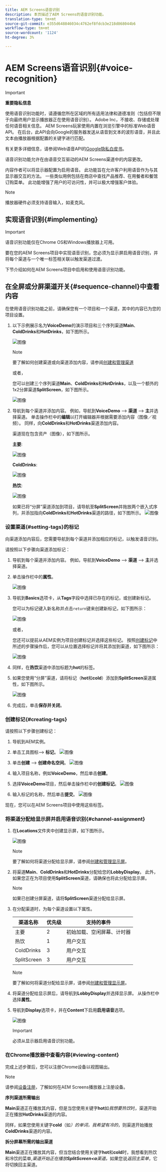 ```yaml
---
title: AEM Screens语音识别
description: 本页描述了AEM Screens的语音识别功能。
translation-type: tm+mt
source-git-commit: e355d648846034c4762ef8fdcb3e218d868044b6
workflow-type: tm+mt
source-wordcount: '1124'
ht-degree: 3%

---
```



# AEM Screens语音识别{#voice-recognition}

>[!IMPORTANT]
>
>**重要隐私信息**
>
>使用语音识别功能时，请遵循您所在区域的所有适用法律和道德准则（包括但不限于向最终用户显示播放器正在使用语音识别）。 Adobe Inc，不接收、存储或处理任何语音相关信息。 AEM Screens玩家使用内置在浏览引擎中的标准Web语音API。 在后台，此API会向Google的服务器发送从语音到文本的波形语音，并且此文本由播放器根据配置的关键字进行匹配。
>
>有关更多详细信息，请参阅Web语音API的[Google隐私白皮书](https://www.google.com/chrome/privacy/whitepaper.html#speech)。


语音识别功能允许在由语音交互驱动的AEM Screens渠道中的内容更改。

内容作者可以将显示器配置为启用语音。 此功能旨在允许客户利用语音作为与其显示器交互的方法。 一些类似用例包括在商店中查找产品推荐、在用餐者和餐馆订购菜单。 此功能增强了用户的可访问性，并可以极大增强客户体验。

>[!NOTE]
>播放器硬件必须支持语音输入，如麦克风。

## 实现语音识别{#implementing}

>[!IMPORTANT]
> 语音识别功能仅在Chrome OS和Windows播放器上可用。

要在您的AEM Screens项目中实现语音识别，您必须为显示屏启用语音识别，并将每个渠道与一个唯一标签相关联以触发渠道过渡。

下节介绍如何在AEM Screens项目中启用和使用语音识别功能。

## 在全屏或分屏渠道开关{#sequence-channel}中查看内容

在使用语音识别功能之前，请确保您有一个项目和一个渠道，其中的内容已为您的项目设置。

1. 以下示例展示名为&#x200B;**VoiceDemo**&#x200B;的演示项目和三个序列渠道&#x200B;**Main**、**ColdDrinks**&#x200B;和&#x200B;**HotDrinks**，如下图所示。

   ![图像](assets/voice-recognition/vr-1.png)

   >[!NOTE]
   >
   >要了解如何创建渠道或向渠道添加内容，请参阅[创建和管理渠道](/help/user-guide/managing-channels.md)

   或者，

   您可以创建三个序列渠道&#x200B;**Main**、**ColdDrinks**&#x200B;和&#x200B;**HotDrinks**，以及一个额外的1x2分屏渠道&#x200B;**SplitScreen**，如下图所示。

   ![图像](assets/voice-recognition/vr-emb-1.png)

1. 导航到每个渠道并添加内容。 例如，导航到&#x200B;**VoiceDemo** —> **渠道** —> **主**&#x200B;并选择渠道。 单击操作栏中的&#x200B;**编辑**&#x200B;以打开编辑器并根据需要添加内容（图像／视频）。 同样，向&#x200B;**ColdDrinks**&#x200B;和&#x200B;**HotDrinks**&#x200B;渠道添加内容。

   渠道现在包含资产（图像），如下图所示。

   **主要**:

   ![图像](assets/voice-recognition/vr-4.png)

   **ColdDrinks**:

   ![图像](assets/voice-recognition/vr-3.png)

   **热饮**:

   ![图像](assets/voice-recognition/vr-2.png)

   如果已将“分屏”渠道添加到项目，请导航至&#x200B;**SplitScreen**&#x200B;并拖放两个嵌入式序列，并添加指向&#x200B;**ColdDrinks**&#x200B;和&#x200B;**HotDrinks**渠道的路径，如下图所示。
   ![图像](assets/voice-recognition/vr-emb-6.png)


### 设置渠道{#setting-tags}的标记

向渠道添加内容后，您需要导航到每个渠道并添加相应的标记，以触发语音识别。

请按照以下步骤向渠道添加标记：

1. 导航到每个渠道并添加内容。 例如，导航到&#x200B;**VoiceDemo** —> **渠道** —> **主**&#x200B;并选择渠道。

1. 单击操作栏中的&#x200B;**属性**。

   ![图像](assets/voice-recognition/vr-5.png)

1. 导航到&#x200B;**Basics**&#x200B;选项卡，从&#x200B;**Tags**&#x200B;字段中选择已存在的标记，或创建新标记。

   您可以为标记键入新名称并点击`return`键来创建新标记，如下图所示：

   ![图像](assets/voice-recognition/vr-6.png)

   或者，

   您还可以提前从AEM实例为项目创建标记并选择这些标记。 按照[创建标记](#creating-tags)中所述的步骤操作后，您可以从位置选择标记并将其添加到渠道，如下图所示：

   ![图像](assets/voice-recognition/vr-tag1.png)

1. 同样，在&#x200B;**热饮**&#x200B;渠道中添加标题为&#x200B;**hot**&#x200B;的标签。

1. 如果您使用“分屏”渠道，请将标记（**hot**&#x200B;和&#x200B;**cold**）添加到&#x200B;**SplitScreen**&#x200B;渠道属性，如下图所示。

   ![图像](assets/voice-recognition/vr-emb-7.png)

1. 完成后，单击&#x200B;**保存并关闭**。


### 创建标记{#creating-tags}

请按照以下步骤创建标记：

1. 导航到AEM实例。

1. 单击工具图标—> **标记**。
   ![图像](assets/voice-recognition/vr-7.png)

1. 单击&#x200B;**创建** —> **创建命名空间**。
   ![图像](assets/voice-recognition/vr-tag3.png)

1. 输入项目名称，例如&#x200B;**VoiceDemo**，然后单击&#x200B;**创建**。

1. 选择&#x200B;**VoiceDemo**&#x200B;项目，然后单击操作栏中的&#x200B;**创建标记**。
   ![图像](assets/voice-recognition/vr-tag4.png)

1. 输入标记的名称，然后单击&#x200B;**提交**。
   ![图像](assets/voice-recognition/vr-tag5.png)

现在，您可以在AEM Screens项目中使用这些标签。

### 将渠道分配给显示屏并启用语音识别{#channel-assignment}

1. 在&#x200B;**Locations**&#x200B;文件夹中创建显示屏，如下图所示。

   ![图像](assets/voice-recognition/vr-loc.png)

   >[!NOTE]
   >要了解如何将渠道分配给显示屏，请参阅[创建和管理显示屏](/help/user-guide/managing-displays.md)。

1. 将渠道&#x200B;**Main**、**ColdDrinks**&#x200B;和&#x200B;**HotDrinks**&#x200B;分配给您的&#x200B;**LobbyDisplay**。 此外，如果您正在为项目使用&#x200B;**SplitScreen**&#x200B;渠道，请确保也将此分配给显示屏。

   >[!NOTE]
   >如果已创建分屏渠道，请将&#x200B;**SplitScreen**&#x200B;渠道分配给显示屏。

1. 在分配渠道时，为每个渠道设置以下属性。

   | **渠道名称** | **优先级** | **支持的事件** |
   |---|---|---|
   | 主要 | 2 | 初始加载、空闲屏幕、计时器 |
   | 热饮 | 1 | 用户交互 |
   | ColdDrinks | 3 | 用户交互 |
   | SplitScreen | 3 | 用户交互 |

   >[!NOTE]
   >
   >要了解如何将渠道分配给显示屏，请参阅[创建和管理显示屏](/help/user-guide/managing-displays.md)。

1. 将渠道分配给显示屏后，请导航到&#x200B;**LobbyDisplay**&#x200B;并选择显示屏。 从操作栏中选择&#x200B;**属性**。

1. 导航到&#x200B;**Display**&#x200B;选项卡，并在&#x200B;**Content**&#x200B;下启用&#x200B;**启用语音**&#x200B;选项。

   ![图像](assets/voice-recognition/vr-disp.png)

   >[!IMPORTANT]
   >必须从显示器启用语音识别功能。

### 在Chrome播放器中查看内容{#viewing-content}

完成上述步骤后，您可以注册Chrome设备以视图输出。

>[!NOTE]
>请参阅[设备注册](device-registration.md)，了解如何在AEM Screens播放器上注册设备。

**序列渠道所需输出**

**Main**&#x200B;渠道正在播放其内容，但是当您使用关键字&#x200B;**hot**&#x200B;如&#x200B;*我想要热饮*&#x200B;时，渠道开始正在播放&#x200B;**HotDrinks**&#x200B;渠道的内容。

同样，如果您使用关键字&#x200B;**cold**（如&#x200B;*）的单词，我希望有冷的*，则渠道开始播放&#x200B;**ColdDrinks**&#x200B;渠道的内容。

**拆分屏幕所需的输出渠道**

**Main**&#x200B;渠道正在播放其内容，但当您结合使用关键字&#x200B;**hot**&#x200B;和&#x200B;**cold**&#x200B;时，我想看到热饮和冷饮的菜单&#x200B;*,渠道开始正在播放&#x200B;**SplitScreen&lt;a**渠道。*&#x200B;如果您说&#x200B;*返回主菜单*，它将切换回主渠道。





